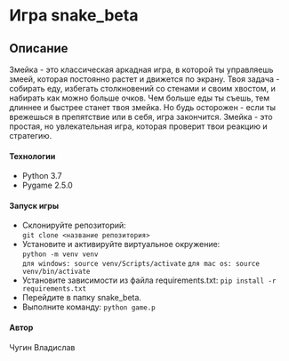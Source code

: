 # Игра snake_beta

## Описание

Змейка - это классическая аркадная игра, в которой ты управляешь змеей, которая постоянно растет и движется по экрану. Твоя задача - собирать еду, избегать столкновений со стенами и своим хвостом, и набирать как можно больше очков. Чем больше еды ты съешь, тем длиннее и быстрее станет твоя змейка. Но будь осторожен - если ты врежешься в препятствие или в себя, игра закончится. Змейка - это простая, но увлекательная игра, которая проверит твои реакцию и стратегию.

#### Технологии

- Python 3.7
- Pygame 2.5.0

#### Запуск игры

- Склонируйте репозиторий:  
``` git clone <название репозитория> ```
- Установите и активируйте виртуальное окружение:  
``` python -m venv venv ```  
``` для windows: source venv/Scripts/activate ```
``` для mac os: source venv/bin/activate ```
- Установите зависимости из файла requirements.txt:
``` pip install -r requirements.txt ```
- Перейдите в папку snake_beta.
- Выполните команду:
``` python game.p ```

#### Автор
Чугин Владислав